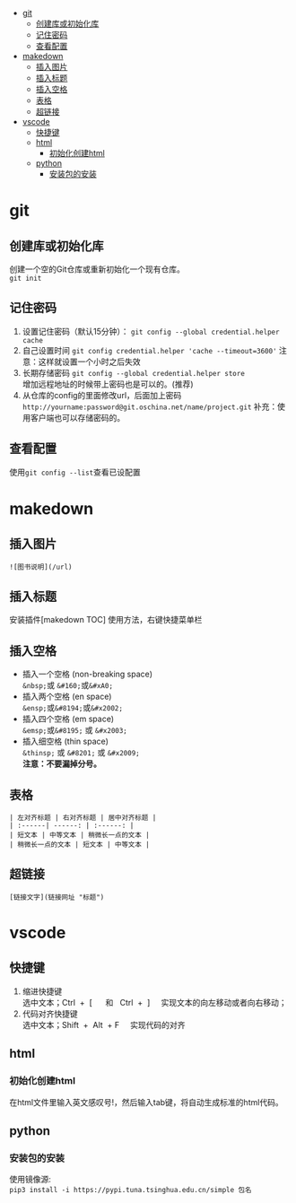 
<!-- TOC -->

- [git](#git)
    - [创建库或初始化库](#创建库或初始化库)
    - [记住密码](#记住密码)
    - [查看配置](#查看配置)
- [makedown](#makedown)
    - [插入图片](#插入图片)
    - [插入标题](#插入标题)
    - [插入空格](#插入空格)
    - [表格](#表格)
    - [超链接](#超链接)
- [vscode](#vscode)
    - [快捷键](#快捷键)
    - [html](#html)
        - [初始化创建html](#初始化创建html)
    - [python](#python)
        - [安装包的安装](#安装包的安装)

<!-- /TOC -->


# git
## 创建库或初始化库
创建一个空的Git仓库或重新初始化一个现有仓库。  
`git init`
## 记住密码
1. 设置记住密码（默认15分钟）：
`git config --global credential.helper cache`
2. 自己设置时间
`git config credential.helper 'cache --timeout=3600'`
注意：这样就设置一个小时之后失效  
3. 长期存储密码
`git config --global credential.helper store`  
增加远程地址的时候带上密码也是可以的。(推荐)  
4. 从仓库的config的里面修改url，后面加上密码
`http://yourname:password@git.oschina.net/name/project.git` 
补充：使用客户端也可以存储密码的。  
## 查看配置
使用`git config --list`查看已设配置

# makedown
## 插入图片
`![图书说明](/url)`   

## 插入标题
安装插件[makedown TOC]  使用方法，右键快捷菜单栏   

## 插入空格
- 插入一个空格 (non-breaking space)  
`&nbsp;`或 `&#160;`或`&#xA0;`   
- 插入两个空格 (en space)   
`&ensp;`或`&#8194;`或`&#x2002;`    
- 插入四个空格 (em space)   
`&emsp;`或`&#8195;` 或 `&#x2003;`    
- 插入细空格 (thin space)   
`&thinsp;` 或 `&#8201;` 或 `&#x2009;`    
**注意：不要漏掉分号。**
## 表格
```
| 左对齐标题 | 右对齐标题 | 居中对齐标题 |
| :------| ------: | :------: |
| 短文本 | 中等文本 | 稍微长一点的文本 |
| 稍微长一点的文本 | 短文本 | 中等文本 |
```
## 超链接
`[链接文字](链接网址 "标题")`    
# vscode
## 快捷键
1. 缩进快捷键  
选中文本；Ctrl  +  [      和   Ctrl  +  ]     实现文本的向左移动或者向右移动；
2. 代码对齐快捷键  
选中文本；Shift  +  Alt  + F     实现代码的对齐


## html
### 初始化创建html
在html文件里输入英文感叹号!，然后输入tab键，将自动生成标准的html代码。  

## python
### 安装包的安装
 使用镜像源:    
 `pip3 install -i https://pypi.tuna.tsinghua.edu.cn/simple 包名`   
